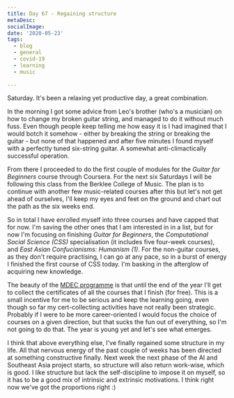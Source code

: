 ```yaml
---
title: Day 67 - Regaining structure
metaDesc: 
socialImage:  
date: '2020-05-23'
tags:
  - blog
  - general
  - covid-19
  - learning
  - music
  
---
```


Saturday. It's been a relaxing yet productive day, a great combination. 

In the morning I got some advice from Leo's brother (who's a musician) on how to change my broken guitar string, and managed to do it without much fuss. Even though people keep telling me how easy it is I had imagined that I would botch it somehow - either by breaking the string or breaking the guitar - but none of that happened and after five minutes I found myself with a perfectly tuned six-string guitar. A somewhat anti-climactically successful operation.  

From there I proceeded to do the first couple of modules for the *Guitar for Beginners* course through Coursera. For the next six Saturdays I will be following this class from the Berklee College of Music. The plan is to continue with another few music-related courses after this but let's not get ahead of ourselves, I'll keep my eyes and feet on the ground and chart out the path as the six weeks end. 

So in total I have enrolled myself into three courses and have capped that for now. I'm saving the other ones that I am interested in in a list, but for now I'm focusing on finishing *Guitar for Beginners*, the *Computational Social Science (CSS)* specialisation (it includes five four-week courses), and *East Asian Confucianisms: Humanism (1)*. For the non-guitar courses, as they don't require practising, I can go at any pace, so in a burst of energy I finished the first course of CSS today. I'm basking in the afterglow of acquiring new knowledge. 

The beauty of the [MDEC programme](https://jun-etan.com/posts/2020-05-21-day-65-learning-and-growing/) is that until the end of the year I'll get to collect the certificates of all the courses that I finish (for free). This is a small incentive for me to be serious and keep the learning going, even though so far my cert-collecting activities have not really been strategic. Probably if I were to be more career-oriented I would focus the choice of courses on a given direction, but that sucks the fun out of everything, so I'm not going to do that. The year is young yet and let's see what emerges.

I think that above everything else, I've finally regained some structure in my life. All that nervous energy of the past couple of weeks has been directed at something constructive finally. Next week the next phase of the AI and Southeast Asia project starts, so structure will also return work-wise, which is good. I like structure but lack the self-discipline to impose it on myself, so it has to be a good mix of intrinsic and extrinsic motivations. I think right now we've got the proportions right :) 